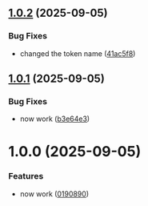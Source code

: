 ## [1.0.2](https://github.com/kishor-aracreate/sematic-versioning-test/compare/v1.0.1...v1.0.2) (2025-09-05)


### Bug Fixes

* changed the token name ([41ac5f8](https://github.com/kishor-aracreate/sematic-versioning-test/commit/41ac5f8fdfed124d956d5779d430acc81468e29c))

## [1.0.1](https://github.com/kishor-aracreate/sematic-versioning-test/compare/v1.0.0...v1.0.1) (2025-09-05)


### Bug Fixes

* now work ([b3e64e3](https://github.com/kishor-aracreate/sematic-versioning-test/commit/b3e64e39d9a867620be8574d8b07ee820501f3ee))

# 1.0.0 (2025-09-05)


### Features

* now work ([0190890](https://github.com/kishor-aracreate/sematic-versioning-test/commit/01908907835aac1db4b62c0deeeef3e8771e6e0b))
